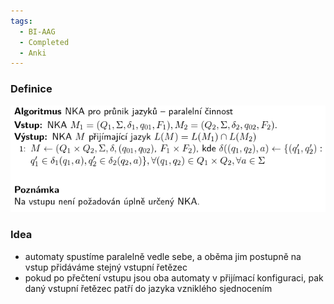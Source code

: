 ```yaml
---
tags:
  - BI-AAG
  - Completed
  - Anki
---
```


### Definice
![](Attachments/Pasted%20image%2020231206232318.png)

### Idea
- automaty spustíme paralelně vedle sebe, a oběma jim postupně na vstup přidáváme stejný vstupní řetězec
- pokud po přečtení vstupu jsou oba automaty v přijímací konfiguraci, pak daný vstupní řetězec patří do jazyka vzniklého sjednocením
